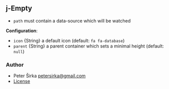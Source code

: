 ## j-Empty

- `path` must contain a data-source which will be watched

__Configuration__:

- `icon` {String} a default icon (default: `fa fa-database`)
- `parent` {String} a parent container which sets a minimal height (default: `null`)

### Author

- Peter Širka <petersirka@gmail.com>
- [License](https://www.totaljs.com/license/)